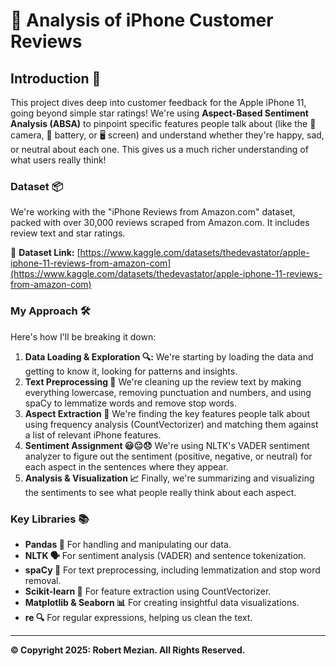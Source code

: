 # 📱 Analysis of iPhone Customer Reviews

## Introduction 🚀

This project dives deep into customer feedback for the Apple iPhone 11, going beyond simple star ratings! We're using **Aspect-Based Sentiment Analysis (ABSA)** to pinpoint specific features people talk about (like the 📸 camera, 🔋 battery, or 🖥️ screen) and understand whether they're happy, sad, or neutral about each one. This gives us a much richer understanding of what users really think!

### **Dataset 📦**
We're working with the "iPhone Reviews from Amazon.com" dataset, packed with over 30,000 reviews scraped from Amazon.com. It includes review text and star ratings.

🔗 **Dataset Link:** [https://www.kaggle.com/datasets/thedevastator/apple-iphone-11-reviews-from-amazon-com](https://www.kaggle.com/datasets/thedevastator/apple-iphone-11-reviews-from-amazon-com)

### **My Approach 🛠️**

Here's how I'll be breaking it down:

1.  **Data Loading & Exploration 🔍:** We're starting by loading the data and getting to know it, looking for patterns and insights.
2.  **Text Preprocessing 🧹** We're cleaning up the review text by making everything lowercase, removing punctuation and numbers, and using spaCy to lemmatize words and remove stop words.
3.  **Aspect Extraction 🎯** We're finding the key features people talk about using frequency analysis (CountVectorizer) and matching them against a list of relevant iPhone features.
4.  **Sentiment Assignment 😃😐😞** We're using NLTK's VADER sentiment analyzer to figure out the sentiment (positive, negative, or neutral) for each aspect in the sentences where they appear.
5.  **Analysis & Visualization 📈** Finally, we're summarizing and visualizing the sentiments to see what people really think about each aspect.

### **Key Libraries 📚**

* **Pandas 🐼** For handling and manipulating our data.
* **NLTK 🗣️** For sentiment analysis (VADER) and sentence tokenization.
* **spaCy 💫** For text preprocessing, including lemmatization and stop word removal.
* **Scikit-learn 🤖** For feature extraction using CountVectorizer.
* **Matplotlib & Seaborn 📊** For creating insightful data visualizations.
* **re 🔍** For regular expressions, helping us clean the text.

---

**© Copyright 2025: Robert Mezian. All Rights Reserved.**
